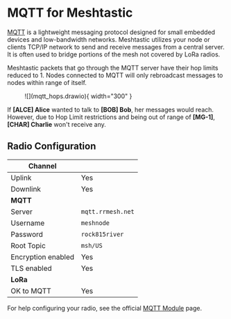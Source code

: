 # MQTT for Meshtastic

[MQTT](https://mqtt.org/) is a lightweight messaging protocol designed for small embedded devices and low-bandwidth networks. Meshtastic utilizes your node or clients TCP/IP network to send and receive messages from a central server. It is often used to bridge portions of the mesh not covered by LoRa radios.

Meshtastic packets that go through the MQTT server have their hop limits reduced to 1. Nodes connected to MQTT will only rebroadcast messages to nodes within range of itself.

<figure markdown="span">
  ![](mqtt_hops.drawio){ width="300" }
</figure>

If **\[ALCE\] Alice** wanted to talk to **\[BOB\] Bob**, her messages would reach. However, due to Hop Limit restrictions and being out of range of **\[MG-1\]**, **\[CHAR\] Charlie** won't receive any.

## Radio Configuration

| Channel            |                   |
|--------------------|-------------------|
| Uplink             | Yes               |
| Downlink           | Yes               |
| **MQTT**           |                   |
| Server             | `mqtt.rrmesh.net` |
| Username           | `meshnode`        |
| Password           | `rock815river`    |
| Root Topic         | `msh/US`          |
| Encryption enabled | Yes               |
| TLS enabled        | Yes               |
| **LoRa**           |                   |
| OK to MQTT         | Yes               |

For help configuring your radio, see the official [MQTT Module](https://meshtastic.org/docs/configuration/module/mqtt/) page.